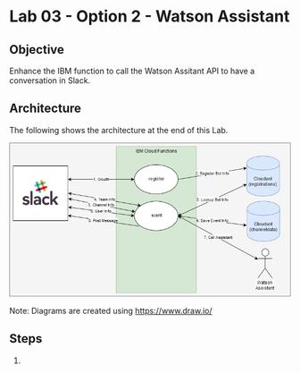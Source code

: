 # Lab 03 - Option 2 - Watson Assistant

## Objective

Enhance the IBM function to call the Watson Assitant API to have a conversation in Slack.

## Architecture

The following shows the architecture at the end of this Lab.

![](../xdocs/Architecture-Lab01-Step04.png)

Note: Diagrams are created using https://www.draw.io/

## Steps

1. 
